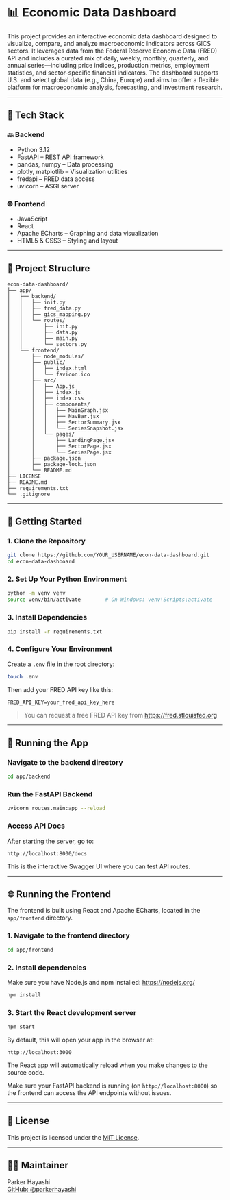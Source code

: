 # 📊 Economic Data Dashboard

This project provides an interactive economic data dashboard designed to visualize, compare, and analyze macroeconomic indicators across GICS sectors. It leverages data from the Federal Reserve Economic Data (FRED) API and includes a curated mix of daily, weekly, monthly, quarterly, and annual series—including price indices, production metrics, employment statistics, and sector-specific financial indicators. The dashboard supports U.S. and select global data (e.g., China, Europe) and aims to offer a flexible platform for macroeconomic analysis, forecasting, and investment research.

---

## 🧰 Tech Stack

### 🔙 Backend
- Python 3.12
- FastAPI – REST API framework
- pandas, numpy – Data processing
- plotly, matplotlib – Visualization utilities
- fredapi – FRED data access
- uvicorn – ASGI server

### 🌐 Frontend
- JavaScript
- React
- Apache ECharts – Graphing and data visualization
- HTML5 & CSS3 – Styling and layout
  
---

## 📁 Project Structure

```
econ-data-dashboard/
├── app/
│   ├── backend/
│   │   ├── init.py
│   │   ├── fred_data.py
│   │   ├── gics_mapping.py
│   │   └── routes/
│   │       ├── init.py
│   │       ├── data.py
│   │       ├── main.py
│   │       └── sectors.py
│   └── frontend/
│       ├── node_modules/
│       ├── public/
│       │   ├── index.html
│       │   └── favicon.ico
│       ├── src/
│       │   ├── App.js
│       │   ├── index.js
│       │   ├── index.css
│       │   ├── components/
│       │   │   ├── MainGraph.jsx
│       │   │   ├── NavBar.jsx
│       │   │   ├── SectorSummary.jsx
│       │   │   └── SeriesSnapshot.jsx
│       │   └── pages/
│       │       ├── LandingPage.jsx
│       │       ├── SectorPage.jsx
│       │       └── SeriesPage.jsx
│       ├── package.json
│       ├── package-lock.json
│       └── README.md
├── LICENSE
├── README.md
├── requirements.txt
└── .gitignore
```

---

## 🚀 Getting Started

### 1. Clone the Repository
```bash
git clone https://github.com/YOUR_USERNAME/econ-data-dashboard.git
cd econ-data-dashboard
```

### 2. Set Up Your Python Environment
```bash
python -m venv venv
source venv/bin/activate        # On Windows: venv\Scripts\activate
```

### 3. Install Dependencies
```bash
pip install -r requirements.txt
```

### 4. Configure Your Environment

Create a `.env` file in the root directory:

```bash
touch .env
```

Then add your FRED API key like this:
```env
FRED_API_KEY=your_fred_api_key_here
```

> You can request a free FRED API key from https://fred.stlouisfed.org

---

## 🧪 Running the App

### Navigate to the backend directory
```bash
cd app/backend
```

### Run the FastAPI Backend
```bash
uvicorn routes.main:app --reload
```

### Access API Docs
After starting the server, go to:
```
http://localhost:8000/docs
```
This is the interactive Swagger UI where you can test API routes.

---

## 🌐 Running the Frontend

The frontend is built using React and Apache ECharts, located in the `app/frontend` directory.

### 1. Navigate to the frontend directory
```bash
cd app/frontend
```

### 2. Install dependencies
Make sure you have Node.js and npm installed: https://nodejs.org/
```bash
npm install
```

### 3. Start the React development server
```bash
npm start
```

By default, this will open your app in the browser at:
```
http://localhost:3000
```

The React app will automatically reload when you make changes to the source code.

Make sure your FastAPI backend is running (on `http://localhost:8000`) so the frontend can access the API endpoints without issues.

---

## 🧾 License

This project is licensed under the [MIT License](LICENSE).

---

## 🙋‍♂️ Maintainer

Parker Hayashi  
[GitHub: @parkerhayashi](https://github.com/parkerhayashi)
